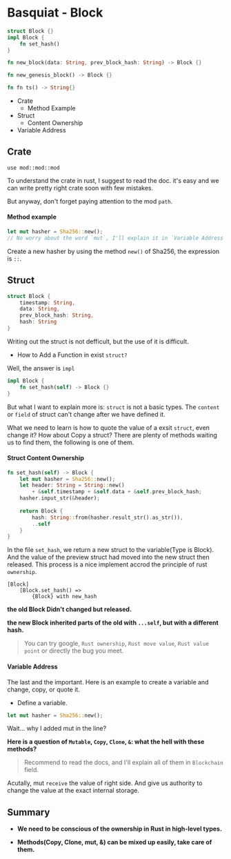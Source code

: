 # Basquiat - Block

```rust
struct Block {}
impl Block {
    fn set_hash()
}

fn new_block(data: String, prev_block_hash: String) -> Block {}

fn new_genesis_block() -> Block {}

fn fn ts() -> String{}

```

+ Crate
  + Method Example
+ Struct 
  + Content Ownership
+ Variable Address

## Crate
```
use mod::mod::mod
```
To understand the crate in rust, I suggest to read the doc. it's easy and we can write pretty right crate soon with few mistakes.

But anyway, don't forget paying attention to the mod `path`.

#### Method example

```rust
let mut hasher = Sha256::new();
// No worry about the word `mut`, I'll explain it in `Variable Address`.
```
Create a new hasher by using the method `new()` of Sha256, the expression is `::`.

## Struct

```rust
struct Block {
    timestamp: String,
    data: String,
    prev_block_hash: String,
    hash: String
}
```
Writing out the struct is not defficult, but the use of it is difficult.

+ How to Add a Function in exist `struct?`

Well, the answer is `impl`

```rust
impl Block {
    fn set_hash(self) -> Block {}
}
```

But what I want to explain more is: `struct` is not a basic types. The `content` or `field` of struct can't change after we have defined it. 

What we need to learn is how to quote the value of a exsit `struct`, even change it? How about Copy a struct? There are plenty of methods waiting us to find them, the following is one of them.

#### Struct Content Ownership

```rust
fn set_hash(self) -> Block {
    let mut hasher = Sha256::new();
    let header: String = String::new()
        + &self.timestamp + &self.data + &self.prev_block_hash;
    hasher.input_str(&header);
    
    return Block {
        hash: String::from(hasher.result_str().as_str()),
        ..self
    }
}
```

In the file `set_hash`, we return a new struct to the variable(Type is Block). And the value of the preview struct had moved into the new struct then released. This process is a nice implement accrod the principle of rust `ownership`.

```
[Block]
    [Block.set_hash() =>
        {Block} with new_hash
```

__the old Block Didn't changed but released.__

__the new Block inherited parts of the old with `...self`, but with a different hash.__

> You can try google, `Rust ownership`, `Rust move value`, `Rust value point` or directly the bug you meet.

#### Variable Address

The last and the important. Here is an example to create a variable and change, copy, or quote it.

+ Define a variable.

```rust
let mut hasher = Sha256::new();
```
Wait... why I added mut in the line? 

__Here is a question of `Mutable`, `Copy`, `Clone`, `&`: what the hell with these methods?__
> Recommend to read the docs, and I'll explain all of them in `Blockchain` field.

Acutally, mut `receive` the value of right side. And give us authority to change the value at the exact internal storage.

## Summary


+ __We need to be conscious of the ownership in Rust in high-level types.__

+ __Methods(Copy, Clone, mut, &) can be mixed up easily, take care of them.__
